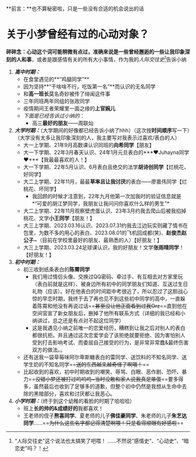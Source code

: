 **前言：**也不算秘密啦，只是一些没有合适的机会说出的话

# 关于小梦曾经有过的心动对象？
**碎碎念：**心动这个词可能稍微有点过，准确来说是一些**曾经邂逅的一些让我印象深刻的人和事**，或者是跟感情有关的所有大小事情，作为我的*人际交往史*[^1]告诉小纳

1. ***高中时期：***
	- 在食堂遇见的**“鸡腿同学”**
	- 因为坚持**“干啥啥不行，吃饭第一名”**而认识的无名同学
	- 和**高一班长**莫名奇妙被传了绯闻这件事
	- 三年同班两年同组的张政同学
	- 疫情期间王者荣耀里一面之缘的**上官婉儿**
	- *下面是已经告诉过小纳的*：
		- 高三**最好的朋友**——周联灿
2. ***大学时期：***（大学期间的好像都已经告诉小纳了hhh）（这次按**时间顺序**写一下）（大学没有太多让我印象深刻的人，我主要写对我表示过喜欢/表白的人）
	- 大一上学期、21年9月高数课认识同班的**向希同学**【朋友】
	- 大一下学期、22年3月春天认识、24年1月元旦表白的***❤Juhayna同学❤***【我最最喜欢的人！】
	- 大一下学期、22年5月认识、6月表白且绝交的法学**胡诗创同学**【烂桃花、好同学】
	- 大二上学期、22年11月，最最**草率且让我讨厌**的表白——廖嘉伟同学【烂桃花、坏同学】
		- 我回顾的时候才注意到，22年九月他第一次加我时的验证信息就是*“可爱的胡江梦同学，我朋友让我问问你喜欢什么样的男生”*
	- 大二上学期、22年11月观察壁虎蛋认识、23年3月约我去爬山后被我掐掉桃花、文学**小王同学**【朋友！】
	- 大三上学期、2023.03.16认识、2023.07.31约我去江边玩实则藏了情书在包里，为数不多的用心的表白、2023.08.01的飞机回成都(笑)、**赵俊杰赵公子**~（目前在学校里最好的朋友、最熟悉的人）【好朋友！】
	- 大三上学期、2023.03.24足球课认识，我的好朋友！文学**张雨晴同学**！【好朋友！】
3. ***初中时期：***
	- 初三收到纸条表白的**陈霄同学**
		- 我们用过情侣头像、交换过QQ密码、牵过手、有互相去对方家里玩（表白前就是这样）、被身边所有初中的同学朋友们知道、互送过生日礼物（应该）。好在他表白的时间距中考很近了，所以忍过了这胆战心惊的早恋时期，我终于去了再也见不到这些初中同学的高中，一直躲着陈霄和他没有再说过话==~~甚至没让他正面看到过我Orz~~==直到他在空间官宣了新女朋友后，删掉了他所有联系方式（详细的我已经和小纳讲过，总之还是有点对不起这位同学）
		- 这是我遇见小纳之前唯一的恋爱经历，糟糕到让我之后对别人的表白都很抗拒。并且通过这次恋爱学会了该拒绝就要拒绝、因为害怕别人受到打击影响考试、而委屈自己接受的行为，是非常非常蠢&最终伤害双方的做法。。
	- 还有送我一袋草莓味阿尔卑斯糖表白的雷同学、送饮料的不知名同学、送学生奶的不知名同学==~~送的东西越来越奇怪了啊喂！~~==
	- 比起收到的喜欢，初中时期收到的嘲笑、辱骂、白眼、恶作剧、恐吓、暴力==~~没错小梦还被打过呜呜呜~当时没敢和家人说我真是笨蛋~~==要多得多，虽然最后也收到了足够多的道歉，但整个初中仍然是我想从生命中去除的黑暗部分，喜欢和讨厌都让我恶心。
4. ***小学时期：***（终于到这个幼稚的看脸的时期了哈哈哈）
	- 班上**长的帅的&成绩好的**我都喜欢！
	- 王老师的侄子**熊喜同学**、夏老师的儿子**佛佳豪同学**、朱老师的儿子**朱艺达同学**......==~~为什么这些名字都记得清楚啊喂！只是看得顺眼有好感啦~~==

[^1]:“人际交往史”这个说法也太搞笑了吧喂！
......不然说“感情史”、“心动史”、“暗恋史”吗？！